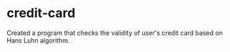 # credit-card
Created a program that checks the validity of user's credit card based on Hans Luhn algorithm.
